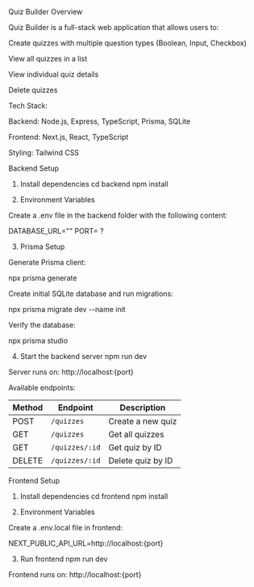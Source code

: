 Quiz Builder
Overview

Quiz Builder is a full-stack web application that allows users to:

Create quizzes with multiple question types (Boolean, Input, Checkbox)

View all quizzes in a list

View individual quiz details

Delete quizzes

Tech Stack:

Backend: Node.js, Express, TypeScript, Prisma, SQLite

Frontend: Next.js, React, TypeScript

Styling: Tailwind CSS 


Backend Setup
1. Install dependencies
cd backend
npm install

2. Environment Variables

Create a .env file in the backend folder with the following content:

DATABASE_URL=""
PORT= ?

3. Prisma Setup

Generate Prisma client:

npx prisma generate


Create initial SQLite database and run migrations:

npx prisma migrate dev --name init


Verify the database:

npx prisma studio

4. Start the backend server
npm run dev


Server runs on: http://localhost:{port}

Available endpoints:

| Method | Endpoint       | Description       |
| ------ | -------------- | ----------------- |
| POST   | `/quizzes`     | Create a new quiz |
| GET    | `/quizzes`     | Get all quizzes   |
| GET    | `/quizzes/:id` | Get quiz by ID    |
| DELETE | `/quizzes/:id` | Delete quiz by ID |


Frontend Setup
1. Install dependencies
cd frontend
npm install

2. Environment Variables

Create a .env.local file in frontend:

NEXT_PUBLIC_API_URL=http://localhost:{port}

3. Run frontend
npm run dev


Frontend runs on: http://localhost:{port}